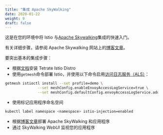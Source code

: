 ```yaml
---
title: "集成 Apache SkyWalking"
date: 2020-01-22
weight: 9
draft: false
---
```


这是在您的环境中将 Istio 与[Apache Skywalking](https://skywalking.apache.org/)集成的快速入门。

有关详细步骤，请参阅 Apache Skywalking 网站上的[博客文章](https://skywalking.apache.org/blog/2020-12-03-obs-service-mesh-with-sw-and-als/)。

要突出基本的集成步骤：

- 根据[文档](/installing-getmesh-cli)安装 Tetrate Istio Distro
- 使用`getmesh`命令部署 Istio，并使用以下命令启用[访问日志服务（ALS）](https://www.envoyproxy.io/docs/envoy/latest/api-v2/service/accesslog/v2/als.proto)：

```sh
getmesh istioctl install --set profile=demo \
               --set meshConfig.enableEnvoyAccessLogService=true \
               --set meshConfig.defaultConfig.envoyAccessLogService.address=skywalking-oap.istio-system:11800
```

- 使用标记应用程序命名空间

```sh
kubectl label namespace <namespace> istio-injection=enabled
```

- 根据[博客文章](https://skywalking.apache.org/blog/2020-12-03-obs-service-mesh-with-sw-and-als/)部署 Apache SkyWalking 和应用程序
- 通过 SkyWalking *WebUI* 监视您的应用程序